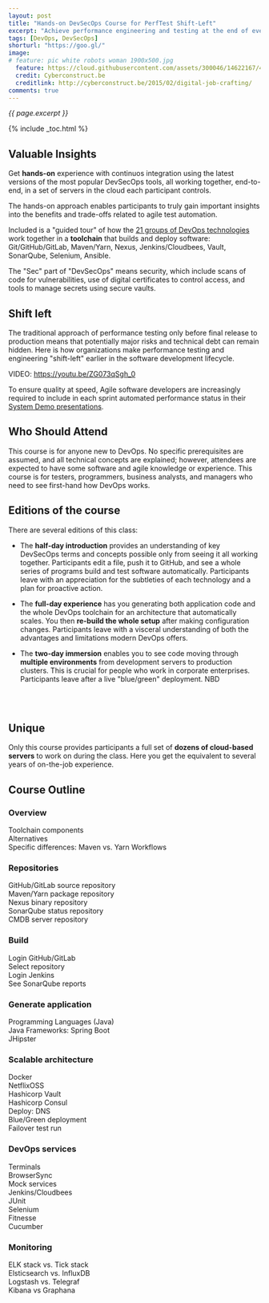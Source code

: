 ```yaml
---
layout: post
title: "Hands-on DevSecOps Course for PerfTest Shift-Left"
excerpt: "Achieve performance engineering and testing at the end of every sprint"
tags: [DevOps, DevSecOps]
shorturl: "https://goo.gl/"
image:
# feature: pic white robots woman 1900x500.jpg
  feature: https://cloud.githubusercontent.com/assets/300046/14622167/45abd918-0585-11e6-8537-a58e0b55e3ec.jpg
  credit: Cyberconstruct.be
  creditlink: http://cyberconstruct.be/2015/02/digital-job-crafting/
comments: true
---
```

<i>{{ page.excerpt }}</i>

{% include _toc.html %}

## Valuable Insights
Get <strong>hands-on</strong> experience with continuos integration using the latest versions of the most popular DevSecOps tools, all working together, end-to-end, in a set of servers in the cloud each participant controls.

The hands-on approach enables participants to truly gain important insights into the benefits and trade-offs related to agile test automation. 

Included is a "guided tour" of how the <a target="_blank" href="https://wilsonmar.github.io/ci-cd">21 groups of DevOps technologies</a> work together in a <strong>toolchain</strong> that builds and deploy software: Git/GitHub/GitLab, Maven/Yarn, Nexus, Jenkins/Cloudbees, Vault, SonarQube, Selenium, Ansible.

The "Sec" part of "DevSecOps" means security, which include scans of code for vulnerabilities, use of digital certificates to control access, and tools to manage secrets using secure vaults.

## Shift left
The traditional approach of performance testing only before final release to production means that potentially major risks and technical debt can remain hidden. Here is how organizations make performance testing and engineering "shift-left" earlier in the software development lifecycle. 

   <amp-youtube data-videoid="ZG073qSgh_0" layout="responsive" width="480" height="270"></amp-youtube>
   VIDEO: https://youtu.be/ZG073qSgh_0

To ensure quality at speed, Agile software developers are increasingly required to include in each sprint automated performance status in their <a target="_blank" href="http://www.scaledagileframework.com/system-demo/">System Demo  presentations</a>.

## Who Should Attend
This course is for anyone new to DevOps. No specific prerequisites are assumed, and all technical concepts are explained; however, attendees are expected to have some software and agile knowledge or experience. This course is for testers, programmers, business analysts, and managers who need to see first-hand how DevOps works.

## Editions of the course
There are several editions of this class:

* The <strong>half-day introduction</strong> provides an understanding of key DevSecOps terms and concepts possible only from seeing it all working together. Participants edit a file, push it to GitHub, and see a whole series of programs build and test software automatically. Participants leave with an appreciation for the subtleties of each technology and a plan for proactive action.

* The <strong>full-day experience</strong> has you generating both application code and the whole DevOps toolchain for an architecture that automatically scales. You then <strong>re-build the whole setup</strong> after making configuration changes. Participants leave with a visceral understanding of both the advantages and limitations modern DevOps offers.

* The <strong>two-day immersion</strong> enables you to see code moving through <strong>multiple environments</strong> from development servers to production clusters. This is crucial for people who work in corporate enterprises. Participants leave after a live "blue/green" deployment. NBD

<br /><br />

## Unique 
Only this course provides participants a full set of <strong>dozens of cloud-based servers</strong> to work on during the class. Here you get the equivalent to several years of on-the-job experience.

## Course Outline

### Overview
Toolchain components<br />
Alternatives<br />
Specific differences: Maven vs. Yarn
Workflows<br />

### Repositories
GitHub/GitLab source repository<br />
Maven/Yarn package repository<br />
Nexus binary repository<br />
SonarQube status repository<br />
CMDB server repository<br />

### Build
Login GitHub/GitLab<br />
Select repository<br />
Login Jenkins<br />
See SonarQube reports<br />

### Generate application
Programming Languages (Java)<br />
Java Frameworks: Spring Boot<br />
JHipster<br />

### Scalable architecture
Docker<br />
NetflixOSS<br />
Hashicorp Vault<br />
Hashicorp Consul<br />
Deploy: DNS<br />
Blue/Green deployment<br />
Failover test run<br />

### DevOps services
Terminals<br />
BrowserSync<br />
Mock services<br />
Jenkins/Cloudbees<br />
JUnit<br />
Selenium<br />
Fitnesse<br />
Cucumber<br />

### Monitoring
ELK stack vs. Tick stack<br />
Elsticsearch vs. InfluxDB<br />
Logstash vs. Telegraf<br />
Kibana vs Graphana<br />

